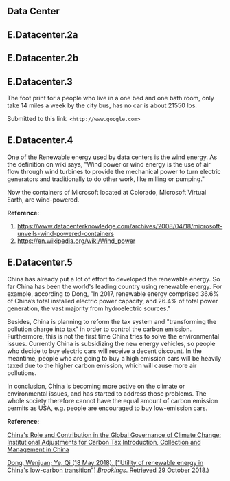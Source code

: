 ## Data Center

## E.Datacenter.2a

## E.Datacenter.2b

## E.Datacenter.3
The foot print for a people who live in a one bed and one bath room, only take 14 miles a week by the city bus, has no car is about 21550 lbs. 

Submitted to this link` <http://www.google.com>`

## E.Datacenter.4
One of the Renewable energy used by data centers is the wind energy. As the definition on wiki says, "Wind power or wind energy is the use of air flow through wind turbines to provide the mechanical power to turn electric generators and traditionally to do other work, like milling or pumping."  

Now the containers of Microsoft located at Colorado, Microsoft Virtual Earth, are wind-powered.  

**Reference:**

1. https://www.datacenterknowledge.com/archives/2008/04/18/microsoft-unveils-wind-powered-containers
2. https://en.wikipedia.org/wiki/Wind_power

## E.Datacenter.5

China has already put a lot of effort to developed the renewable energy. So far China has been the world's leading country using renewable energy. For example, according to Dong, "In 2017, renewable energy comprised 36.6% of China’s total installed electric power capacity, and 26.4% of total power generation, the vast majority from hydroelectric sources." 

Besides, China is planning  to reform the tax system and "transforming the pollution charge into tax" in order to control the carbon emission. Furthermore, this is not the first time China tries to solve the environmental issues. Currently China is subsidizing the new energy vehicles, so people who decide to buy electric cars will receive a decent discount. In the meantime, people who are going to buy a high emission cars will be heavily taxed due to the higher carbon emission, which will cause more air pollutions. 

In conclusion, China is becoming more active on the climate or environmental issues, and has started to address those problems. The whole society therefore cannot have the equal amount of carbon emission permits as USA, e.g. people are encouraged to buy low-emission cars. 

**Reference:**

[China's Role and Contribution in the Global Governance of Climate Change: Institutional Adjustments for Carbon Tax Introduction, Collection and Management in China](https://papers.ssrn.com/sol3/papers.cfm?abstract_id=2695612)

[Dong, Wenjuan; Ye, Qi (18 May 2018). ["Utility of renewable energy in China's low-carbon transition"] *Brookings*. Retrieved 29 October 2018.](https://www.brookings.edu/2018/05/18/utility-of-renewable-energy-in-chinas-low-carbon-transition/))

